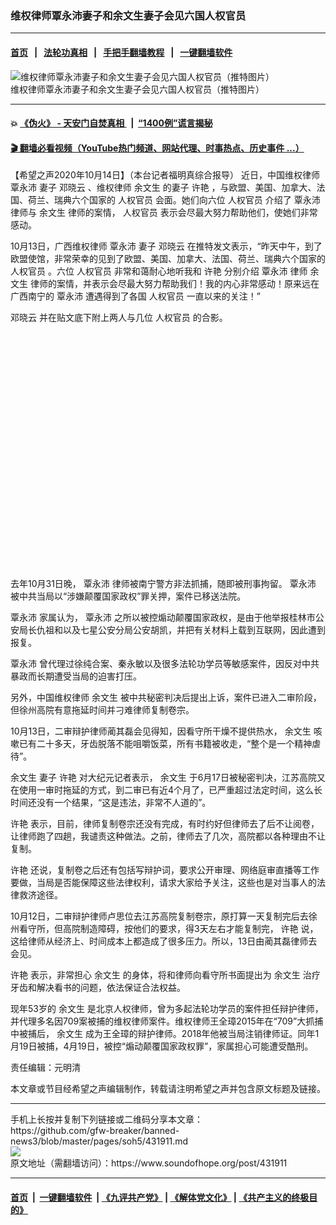 ### 维权律师覃永沛妻子和余文生妻子会见六国人权官员
------------------------

#### [首页](https://github.com/gfw-breaker/banned-news3/blob/master/README.md) &nbsp;&nbsp;|&nbsp;&nbsp; [法轮功真相](https://github.com/begood0513/basic/blob/master/README.md)  &nbsp;&nbsp;|&nbsp;&nbsp; [手把手翻墙教程](https://github.com/gfw-breaker/guides/wiki)  &nbsp;&nbsp;|&nbsp;&nbsp; [一键翻墙软件](https://github.com/gfw-breaker/nogfw/blob/master/README.md)  



<div><img alt="维权律师覃永沛妻子和余文生妻子会见六国人权官员（推特图片）" src="https://img.soundofhope.org/2020-10/ekmhzdivkae-olv-1602673123731.jpg"/>
<br/><figcaption class="caption">
 维权律师覃永沛妻子和余文生妻子会见六国人权官员（推特图片）
</figcaption></div><hr/>

#### 💥 [《伪火》 - 天安门自焚真相 ](http://158.247.195.190:10000/videos/blog/weihuo.html)&nbsp; |&nbsp; [“1400例”谎言揭秘  ](http://158.247.195.190:10000/videos/blog/jiexi1400.html)

#### [ 🎬  翻墙必看视频（YouTube热门频道、网站代理、时事热点、历史事件 ...）](https://github.com/gfw-breaker/links/blob/master/banned.md)

<div><div class="Content__Wrapper sc-1bvya0-0 grZQxZ">
 <p class="meta-top">
  <span class="meta">
   【希望之声2020年10月14日】（本台记者福明真综合报导）
  </span>
  近日，中国维权律师
  <ok href="/term/118999">
   覃永沛
  </ok>
  妻子
  <ok href="/term/351277">
   邓晓云
  </ok>
  、维权律师
  <ok href="/term/2165">
   余文生
  </ok>
  的妻子
  <ok href="/term/2166">
   许艳
  </ok>
  ，与欧盟、美国、加拿大、法国、荷兰、瑞典六个国家的
  <ok href="/term/125504">
   人权官员
  </ok>
  会面。她们向六位
  <ok href="/term/125504">
   人权官员
  </ok>
  介绍了
  <ok href="/term/118999">
   覃永沛
  </ok>
  律师与
  <ok href="/term/2165">
   余文生
  </ok>
  律师的案情，
  <ok href="/term/125504">
   人权官员
  </ok>
  表示会尽最大努力帮助他们，使她们非常感动。
 </p>
 <p>
  10月13日，广西维权律师
  <ok href="/term/118999">
   覃永沛
  </ok>
  妻子
  <ok href="/term/351277">
   邓晓云
  </ok>
  在推特发文表示，“昨天中午，到了欧盟使馆，非常荣幸的见到了欧盟、美国、加拿大、法国、荷兰、瑞典六个国家的
  <ok href="/term/125504">
   人权官员
  </ok>
  。六位
  <ok href="/term/125504">
   人权官员
  </ok>
  非常和蔼耐心地听我和
  <ok href="/term/2166">
   许艳
  </ok>
  分别介绍
  <ok href="/term/118999">
   覃永沛
  </ok>
  律师
  <ok href="/term/2165">
   余文生
  </ok>
  律师的案情，并表示会尽最大努力帮助我们！我的内心非常感动！原来远在广西南宁的
  <ok href="/term/118999">
   覃永沛
  </ok>
  遭遇得到了各国
  <ok href="/term/125504">
   人权官员
  </ok>
  一直以来的关注！”
 </p>
 <p>
  <ok href="/term/351277">
   邓晓云
  </ok>
  并在贴文底下附上两人与几位
  <ok href="/term/125504">
   人权官员
  </ok>
  的合影。
 </p>
 <div class="soh-embed">
  <div class="soh-embed-inner">
   <div class="iframely-embed" style="max-width: 550px;">
    <div class="iframely-responsive" style="padding-bottom: 74.9232%;">
    </div>
   </div>
  </div>
 </div>
 <p>
  去年10月31日晚，
  <ok href="/term/118999">
   覃永沛
  </ok>
  律师被南宁警方非法抓捕，随即被刑事拘留。
  <ok href="/term/118999">
   覃永沛
  </ok>
  被中共当局以“涉嫌颠覆国家政权”罪关押，案件已移送法院。
 </p>
 <div class="AD_Embed__Wrap-sc-1xslmin-0 igMuqX module desktop">
  <div>
  </div>
 </div>
 <p>
  <ok href="/term/118999">
   覃永沛
  </ok>
  家属认为，
  <ok href="/term/118999">
   覃永沛
  </ok>
  之所以被控煽动颠覆国家政权，是由于他举报桂林市公安局长仇祖和以及七星公安分局公安胡凯，并把有关材料上载到互联网，因此遭到报复。
 </p>
 <p>
  <ok href="/term/118999">
   覃永沛
  </ok>
  曾代理过徐纯合案、秦永敏以及很多法轮功学员等敏感案件，因反对中共暴政而长期遭受当局的迫害打压。
 </p>
 <p>
  另外，中国维权律师
  <ok href="/term/2165">
   余文生
  </ok>
  被中共秘密判决后提出上诉，案件已进入二审阶段，但徐州高院有意拖延时间并刁难律师复制卷宗。
 </p>
 <p>
  10月13日，二审辩护律师蔺其磊会见得知，因看守所干燥不提供热水，
  <ok href="/term/2165">
   余文生
  </ok>
  咳嗽已有二十多天，牙齿脱落不能咀嚼饭菜，所有书籍被收走，“整个是一个精神虐待”。
 </p>
 <p>
  <ok href="/term/2165">
   余文生
  </ok>
  妻子
  <ok href="/term/2166">
   许艳
  </ok>
  对大纪元记者表示，
  <ok href="/term/2165">
   余文生
  </ok>
  于6月17日被秘密判决，江苏高院又在使用一审时拖延的方式，到二审已有近4个月了，已严重超过法定时间，这么长时间还没有一个结果，“这是违法，非常不人道的”。
 </p>
 <p>
  <ok href="/term/2166">
   许艳
  </ok>
  表示，目前，律师复制卷宗还没有完成，有时约好但律师去了后不让阅卷，让律师跑了四趟，我谴责这种做法。之前，律师去了几次，高院都以各种理由不让复制。
 </p>
 <p>
  <ok href="/term/2166">
   许艳
  </ok>
  还说，复制卷之后还有包括写辩护词，要求公开审理、网络庭审直播等工作要做，当局是否能保障这些法律权利，请求大家给予关注，这些也是对当事人的法律救济途径。
 </p>
 <p>
  10月12日，二审辩护律师卢思位去江苏高院复制卷宗，原打算一天复制完后去徐州看守所，但高院制造障碍，按他们的要求，得3天左右才能复制完，
  <ok href="/term/2166">
   许艳
  </ok>
  说，这给律师从经济上、时间成本上都造成了很多压力。所以，13日由蔺其磊律师去会见。
 </p>
 <p>
  <ok href="/term/2166">
   许艳
  </ok>
  表示，非常担心
  <ok href="/term/2165">
   余文生
  </ok>
  的身体，将和律师向看守所书面提出为
  <ok href="/term/2165">
   余文生
  </ok>
  治疗牙齿和解决看书的问题，依法保证合法权益。
 </p>
 <p>
  现年53岁的
  <ok href="/term/2165">
   余文生
  </ok>
  是北京人权律师，曾为多起法轮功学员的案件担任辩护律师，并代理多名因709案被捕的维权律师案件。维权律师王全璋2015年在“709”大抓捕中被捕后，
  <ok href="/term/2165">
   余文生
  </ok>
  成为王全璋的辩护律师。2018年他被当局注销律师证。同年1月19日被捕，4月19日，被控“煽动颠覆国家政权罪”，家属担心可能遭受酷刑。
 </p>
 <p class="meta-btm">
  责任编辑：元明清
 </p>
 <p class="meta-btm">
  本文章或节目经希望之声编辑制作，转载请注明希望之声并包含原文标题及链接。
 </p>
</div>
</div>
<hr/>
手机上长按并复制下列链接或二维码分享本文章：<br/>
https://github.com/gfw-breaker/banned-news3/blob/master/pages/soh5/431911.md <br/>
<a href='https://github.com/gfw-breaker/banned-news3/blob/master/pages/soh5/431911.md'><img src='https://github.com/gfw-breaker/banned-news3/blob/master/pages/soh5/431911.md.png'/></a> <br/>
原文地址（需翻墙访问）：https://www.soundofhope.org/post/431911


------------------------
#### [首页](https://github.com/gfw-breaker/banned-news3/blob/master/README.md) &nbsp;|&nbsp; [一键翻墙软件](https://github.com/gfw-breaker/nogfw/blob/master/README.md) &nbsp;| [《九评共产党》](https://github.com/gfw-breaker/9ping.md/blob/master/README.md#九评之一评共产党是什么) | [《解体党文化》](https://github.com/gfw-breaker/jtdwh.md/blob/master/README.md) | [《共产主义的终极目的》](https://github.com/gfw-breaker/gczydzjmd.md/blob/master/README.md)


<img src='http://gfw-breaker.win/banned-news3/pages/soh5/431911.md' width='0px' height='0px'/>